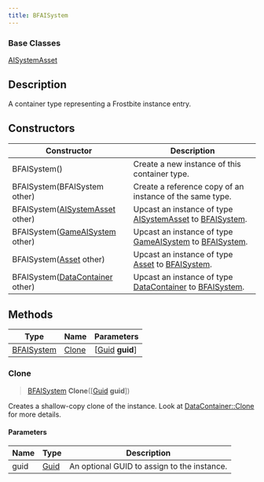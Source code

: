 ```yaml
---
title: BFAISystem
---
```

### Base Classes

[AISystemAsset](AISystemAsset)

## Description

A container type representing a Frostbite instance entry.

## Constructors

| Constructor                                                           | Description                                                                                                 |
| --------------------------------------------------------------------- | ----------------------------------------------------------------------------------------------------------- |
| BFAISystem()                                                          | Create a new instance of this container type.                                                               |
| BFAISystem(BFAISystem other)                                          | Create a reference copy of an instance of the same type.                                                    |
| BFAISystem([AISystemAsset](AISystemAsset) other)                      | Upcast an instance of type [AISystemAsset](AISystemAsset) to [BFAISystem](BFAISystem).                      |
| BFAISystem([GameAISystem](GameAISystem) other)                        | Upcast an instance of type [GameAISystem](GameAISystem) to [BFAISystem](BFAISystem).                        |
| BFAISystem([Asset](Asset) other)                                      | Upcast an instance of type [Asset](Asset) to [BFAISystem](BFAISystem).                                      |
| BFAISystem([DataContainer](/vext/ref/shared/class/datacontainer) other) | Upcast an instance of type [DataContainer](/vext/ref/shared/class/datacontainer) to [BFAISystem](BFAISystem). |

## Methods

| Type                     | Name            | Parameters                                     |
| ------------------------ | --------------- | ---------------------------------------------- |
| [BFAISystem](BFAISystem) | [Clone](#clone) | \[[Guid](/vext/ref/shared/class/guid) **guid**\] |

### Clone

> [BFAISystem](BFAISystem) **Clone**(\[[Guid](/vext/ref/shared/class/guid) **guid**\])

Creates a shallow-copy clone of the instance. Look at [DataContainer::Clone](/vext/ref/shared/class/datacontainer#clone) for more details.

#### Parameters

| Name | Type         | Description                                 |
| ---- | ------------ | ------------------------------------------- |
| guid | [Guid](Guid) | An optional GUID to assign to the instance. |

